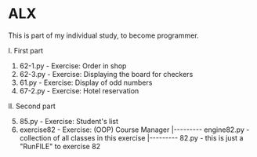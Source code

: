 # ALX
This is part of my individual study, to become programmer.

I. First part

1. 62-1.py - Exercise: Order in shop
2. 62-3.py - Exercise: Displaying the board for checkers
3. 61.py   - Exercise: Display of odd numbers
4. 67-2.py - Exercise: Hotel reservation

II. Second part

5. 85.py        - Exercise: Student's list
6. exercise82   - Exercise: (OOP) Course Manager 
   |--------- engine82.py - collection of all classes in this exercise
   |--------- 82.py       - this is just a "RunFILE" to exercise 82 

